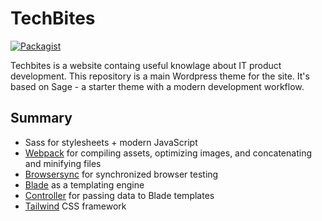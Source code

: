 # TechBites
[![Packagist](https://img.shields.io/packagist/vpre/roots/sage.svg?style=flat-square)](https://packagist.org/packages/roots/sage)

Techbites is a website containg useful knowlage about IT product development. This repository is a main Wordpress theme for the site. It's based on Sage - a starter theme with a modern development workflow.

## Summary

* Sass for stylesheets + modern JavaScript
* [Webpack](https://webpack.github.io/) for compiling assets, optimizing images, and concatenating and minifying files
* [Browsersync](http://www.browsersync.io/) for synchronized browser testing
* [Blade](https://laravel.com/docs/5.6/blade) as a templating engine
* [Controller](https://github.com/soberwp/controller) for passing data to Blade templates
* [Tailwind](https://tailwindcss.com/) CSS framework

